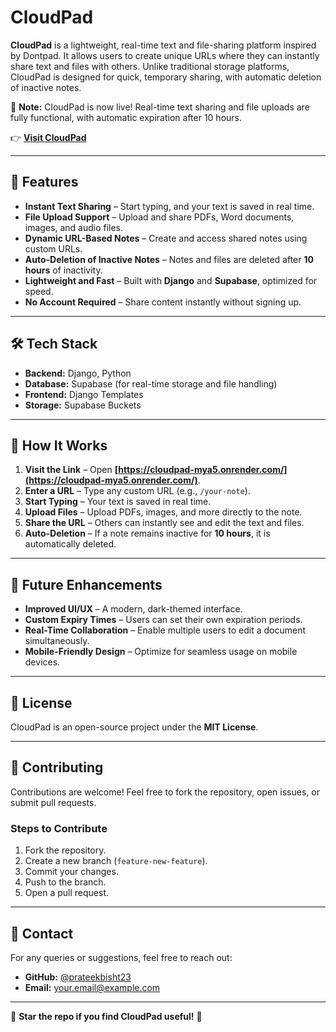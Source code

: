 # CloudPad

**CloudPad** is a lightweight, real-time text and file-sharing platform inspired by Dontpad. It allows users to create unique URLs where they can instantly share text and files with others. Unlike traditional storage platforms, CloudPad is designed for quick, temporary sharing, with automatic deletion of inactive notes.

🚨 **Note:** CloudPad is now live! Real-time text sharing and file uploads are fully functional, with automatic expiration after 10 hours.

👉 **[Visit CloudPad](https://cloudpad-mya5.onrender.com/)**  

---

## 🚀 Features

- **Instant Text Sharing** – Start typing, and your text is saved in real time.  
- **File Upload Support** – Upload and share PDFs, Word documents, images, and audio files.  
- **Dynamic URL-Based Notes** – Create and access shared notes using custom URLs.  
- **Auto-Deletion of Inactive Notes** – Notes and files are deleted after **10 hours** of inactivity.  
- **Lightweight and Fast** – Built with **Django** and **Supabase**, optimized for speed.  
- **No Account Required** – Share content instantly without signing up.  

---

## 🛠️ Tech Stack

- **Backend:** Django, Python  
- **Database:** Supabase (for real-time storage and file handling)  
- **Frontend:** Django Templates  
- **Storage:** Supabase Buckets  

---

## 📌 How It Works

1. **Visit the Link** – Open **[https://cloudpad-mya5.onrender.com/](https://cloudpad-mya5.onrender.com/)**.  
2. **Enter a URL** – Type any custom URL (e.g., `/your-note`).  
3. **Start Typing** – Your text is saved in real time.  
4. **Upload Files** – Upload PDFs, images, and more directly to the note.  
5. **Share the URL** – Others can instantly see and edit the text and files.  
6. **Auto-Deletion** – If a note remains inactive for **10 hours**, it is automatically deleted.  

---

## 🎯 Future Enhancements

- **Improved UI/UX** – A modern, dark-themed interface.  
- **Custom Expiry Times** – Users can set their own expiration periods.  
- **Real-Time Collaboration** – Enable multiple users to edit a document simultaneously.  
- **Mobile-Friendly Design** – Optimize for seamless usage on mobile devices.  

---

## 📜 License

CloudPad is an open-source project under the **MIT License**.

---

## 🤝 Contributing

Contributions are welcome! Feel free to fork the repository, open issues, or submit pull requests.

### Steps to Contribute

1. Fork the repository.  
2. Create a new branch (`feature-new-feature`).  
3. Commit your changes.  
4. Push to the branch.  
5. Open a pull request.  

---

## 📧 Contact

For any queries or suggestions, feel free to reach out:

- **GitHub:** [@prateekbisht23](https://github.com/prateekbisht23)  
- **Email:** [your.email@example.com](mailto:your.email@example.com)  

---

🌟 **Star the repo if you find CloudPad useful!** 🚀  
